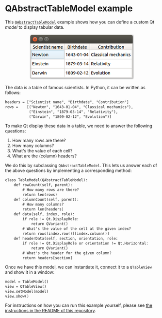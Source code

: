 # QAbstractTableModel example

This [`QAbstractTableModel`](https://doc.qt.io/qt-5/qabstracttablemodel.html) example shows how you can define a custom Qt _model_ to display tabular data.

<p align="center"><img src="qabstracttablemodel-example.png" alt="QAbstractTableModel example"></p>

The data is a table of famous scientists. In Python, it can be written as follows:

```
headers = ["Scientist name", "Birthdate", "Contribution"]
rows =    [("Newton", "1643-01-04", "Classical mechanics"),
           ("Einstein", "1879-03-14", "Relativity"),
           ("Darwin", "1809-02-12", "Evolution")]
```

To make Qt display these data in a table, we need to answer the following questions:

 1. How many rows are there?
 2. How many columns?
 3. What's the value of each cell?
 4. What are the (column) headers?

We do this by subclassing `QAbstractTableModel`. This lets us answer each of the above questions by implementing a corresponding method:

```
class TableModel(QAbstractTableModel):
    def rowCount(self, parent):
        # How many rows are there?
        return len(rows)
    def columnCount(self, parent):
        # How many columns?
        return len(headers)
    def data(self, index, role):
        if role != Qt.DisplayRole:
            return QVariant()
        # What's the value of the cell at the given index?
        return rows[index.row()][index.column()]
    def headerData(self, section, orientation, role:
        if role != Qt.DisplayRole or orientation != Qt.Horizontal:
            return QVariant()
        # What's the header for the given column?
        return headers[section]
```

Once we have this model, we can instantiate it, connect it to a `QTableView` and show it in a window:

    model = TableModel()
    view = QTableView()
    view.setModel(model)
    view.show()

For instructions on how you can run this example yourself, please see [the instructions in the README of this repository](https://github.com/1mh/pyqt-examples#running-the-examples).
